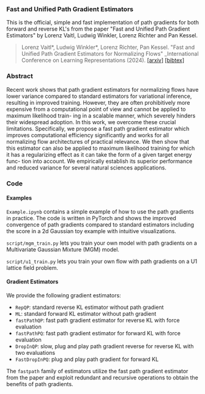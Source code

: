 ### Fast and Unified Path Gradient Estimators

This is the official, simple and fast implementation of path gradients for both forward and reverse KL's from the paper "Fast and Unified Path Gradient Estimators" by Lorenz Vaitl, Ludwig Winkler, Lorenz Richter and Pan Kessel.

> Lorenz Vaitl*, Ludwig Winkler*, Lorenz Richter, Pan Kessel. "Fast and Unified Path Gradient Estimators for Normalizing
Flows" _International Conference on Learning Representations (2024).
> [[arxiv]](https://openreview.net/pdf?id=zlkXLb3wpF) [[bibtex]]()

### Abstract

Recent work shows that path gradient estimators for normalizing flows have lower
variance compared to standard estimators for variational inference, resulting in
improved training. However, they are often prohibitively more expensive from a
computational point of view and cannot be applied to maximum likelihood train-
ing in a scalable manner, which severely hinders their widespread adoption. In
this work, we overcome these crucial limitations. Specifically, we propose a fast
path gradient estimator which improves computational efficiency significantly and
works for all normalizing flow architectures of practical relevance. We then show
that this estimator can also be applied to maximum likelihood training for which
it has a regularizing effect as it can take the form of a given target energy func-
tion into account. We empirically establish its superior performance and reduced
variance for several natural sciences applications.

### Code

#### Examples

`Example.ipynb` contains a simple example of how to use the path gradients in practice. The code is written in PyTorch and shows the improved convergence of path gradients compared to standard estimators including the score in a 2d Gaussian toy example with intuitive visualizations.

`script/mgm_train.py` lets you train your own model with path gradients on a Multivariate Gaussian Mixture (MGM) model.

`script/u1_train.py` lets you train your own flow with path gradients on a U1 lattice field problem.

#### Gradient Estimators

We provide the following gradient estimators:

- `RepQP`: standard reverse KL estimator without path gradient
- `ML`: standard forward KL estimator without path gradient
- `fastPathQP`: fast path gradient estimator for reverse KL with force evaluation
- `fastPathPQ`: fast path gradient estimator for forward KL with force evaluation
- `DropInQP`: slow, plug and play path gradient reverse for reverse KL with two evaluations
- `FastDropInPQ`: plug and play path gradient for forward KL


The `fastpath` family of estimators utilize the fast path gradient estimator from the paper and exploit redundant and recursive operations to obtain the benefits of path gradients.
